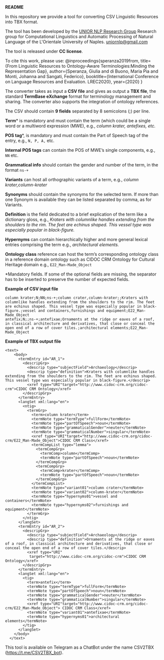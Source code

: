 **README**

In this repository we provide a tool for converting CSV Linguistic Resources into TBX format. 

The tool has been developed by the [UNIOR NLP Research Group](https://sites.google.com/view/unior-nlp-research-group)
Research group for Computational Linguistics and Automatic Processing of Natural Language of the L'Orientale University of Naples.
[uniornlp@gmail.com](mailto:uniornlp@gmail.com)

The tool is released under **CC license**.

To cite this work, please use:
@inproceedings{speranza2019from,
  title={From Linguistic Resources to Ontology-Aware Terminologies:Minding the Representation Gap},
  author={Speranza, Giulia and di Buono, Maria Pia and Monti, Johanna and Sangati, Federico},
  booktitle={International Conference on Language Resources and Evaluation. LREC2020},
  year={2020}
}

The converter takes as input a **CSV file** and gives as output a **TBX file**, the standard **TermBase eXchange** format for terminology management and sharing. The converter also supports the integration of ontology references.

The CSV should contain **9 fields** separated by 8 semicolons (;) per line.

**Term*** is mandatory and must contain the term (which could be a single word or a multiword expression (MWE), e.g., *column krater, antefixes, etc.* 

**POS tag***, is mandatory and must contain the Part of Speech tag of the entry, e.g., ```N, P, A,``` etc.

**Internal POS tags** can contain the POS of MWE’s single components, e.g., ```NN``` etc.

**Grammatical info** should contain the gender and number of the term, in the format ```ns-+```

**Variants** can host all orthographic variants of a term, e.g., *column krater,column-krater*

**Synonyms** should contain the synonyms for the selected term. If more than one Synonym is available they can be listed separated by comma, as for Variants.

**Definition** is the field dedicated to a brief explication of the term like a dictionary gloss, e.g., *Kraters with columnlike handles extending from the shoulders to the rim. The feet are echinus shaped. This vessel type was especially popular in black-figure.*

**Hypernyms** can contain hierarchically higher and more general lexical entries comprising the term  e.g., *architectural elements.*

**Ontology class** reference can host the term’s corresponding ontology class in a reference domain ontology such as CIDOC CRM Ontology for Cultural Heritage domain e.g., ```E22_Man-Made_Object```

*Mandatory fields. 
If some of the optional fields are missing, the separator has to be inserted to preserve the number of expected fields.


**Example of CSV input file**

```
column krater;N;NN;ns-+;column crater,column-krater;;Kraters with columnlike handles extending from the shoulders to the rim. The feet are echinus shaped. This vessel type was especially popular in black-figure.;vessel and containers,furnishings and equipment;E22_Man-Made_Object	
antefix;N;;ns-+;antefixae;Ornaments at the ridge or eaves of a roof, in classical architecture and derivatives, that close or conceal the open end of a row of cover tiles.;architectural elements;E22_Man-Made_Object
```

**Example of TBX output file**

```
<text>
    <body>
      <termEntry id="AR_1">
        <descripGrp>
          <descrip type="subjectField">Archaeology</descrip>
          <descrip type="definition">Kraters with columnlike handles extending from the shoulders to the rim. The feet are echinus shaped. This vessel type was especially popular in black-figure.</descrip>
          <xref type="URI"target="http://www.cidoc-crm.org/cidoc-crm">CIDOC CRM Ontology</xref>
        </descripGrp>
      </termEntry>
      <langSet xml:lang="en">
        <ntig>
          <termGrp>
            <term>column krater</term>
            <termNote type="termType">fullForm</termNote>
            <termNote type="partOfSpeech">noun</termNote>
            <termNote type="grammaticalGender">neuter</termNote>
            <termNote type="grammaticalNumber">singular</termNote>
            <xref type="URI"target="http://www.cidoc-crm.org/cidoc-crm/E22_Man-Made_Object">CIDOC CRM Class</xref>
            <termCompList type="lemma">
              <termCompGrp>
                <termComp>column</termComp>
                <termNote type="partOfSpeech">noun</termNote>
              </termCompGrp>
              <termCompGrp>
                <termComp>krater</termComp>
                <termNote type="partOfSpeech">noun</termNote>
              </termCompGrp>
            </termCompList>
            <termNote type="variant01">column crater</termNote>
            <termNote type="variant02">column-krater</termNote>
            <termNote type="hypernyms01">vessel and containers</termNote>
            <termNote type="hypernyms02">furnishings and equipment</termNote>
          </termGrp>
        </ntig>
      </langSet>
      <termEntry id="AR_2">
        <descripGrp>
          <descrip type="subjectField">Archaeology</descrip>
          <descrip type="definition">Ornaments at the ridge or eaves of a roof, in classical architecture and derivatives, that close or conceal the open end of a row of cover tiles.</descrip>
          <xref type="URI" 
           target="http://www.cidoc-crm.org/cidoc-crm">CIDOC CRM Ontology</xref>
        </descripGrp>
      </termEntry>
      <langSet xml:lang="en">
        <tig>
          <term>antefix</term>
          <termNote type="termType">fullForm</termNote>
          <termNote type="partOfSpeech">noun</termNote>
          <termNote type="grammaticalGender">neuter</termNote>
          <termNote type="grammaticalNumber">singular</termNote>
          <xref type="URI"target="http://www.cidoc-crm.org/cidoc-crm/E22_Man-Made_Object"> CIDOC CRM Class</xref>
          <termNote type="variant01">antefixae</termNote>
          <termNote type="hypernyms01">architectural elements</termNote>
        </tig>
      </langSet>
    </body>
  </text>
```

This tool is available on Telegram as a ChatBot under the name CSV2TBX (https://t.me/CSV2TBX_bot).



